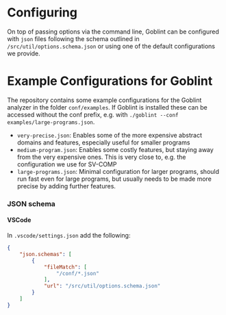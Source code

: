 # Configuring

On top of passing options via the command line, Goblint can be configured with `json` files following the schema outlined in `/src/util/options.schema.json`
or using one of the default configurations we provide.

# Example Configurations for Goblint

The repository contains some example configurations for the Goblint analyzer in the folder `conf/examples`. If Goblint is installed these can
be accessed without the conf prefix, e.g. with `./goblint --conf examples/large-programs.json`.

- `very-precise.json`: Enables some of the more expensive abstract domains and features, especially useful for smaller programs
- `medium-program.json`: Enables some costly features, but staying away from the very expensive ones. This is very close to, e.g. the configuration we use for SV-COMP
- `large-programs.json`: Minimal configuration for larger programs, should run fast even for large programs, but usually needs to be made more precise by adding further features.

### JSON schema

#### VSCode
In `.vscode/settings.json` add the following:
```json
{
    "json.schemas": [
        {
            "fileMatch": [
                "/conf/*.json"
            ],
            "url": "/src/util/options.schema.json"
        }
    ]
}
```
